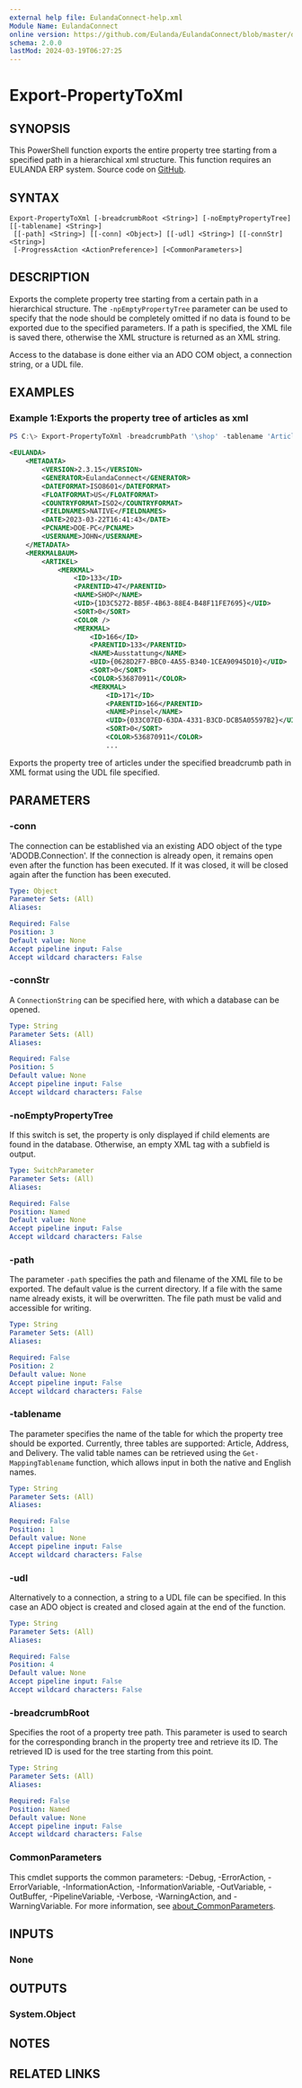 ```yaml
---
external help file: EulandaConnect-help.xml
Module Name: EulandaConnect
online version: https://github.com/Eulanda/EulandaConnect/blob/master/docs/Export-PropertyToXml.md
schema: 2.0.0
lastMod: 2024-03-19T06:27:25
---
```


# Export-PropertyToXml

## SYNOPSIS
This PowerShell function exports the entire property tree starting from a specified path in a hierarchical xml structure. This function requires an EULANDA ERP system. Source code on [GitHub](https://github.com/Eulanda/EulandaConnect/blob/master/source/public/Export-PropertyToXml.ps1).

## SYNTAX

```
Export-PropertyToXml [-breadcrumbRoot <String>] [-noEmptyPropertyTree] [[-tablename] <String>]
 [[-path] <String>] [[-conn] <Object>] [[-udl] <String>] [[-connStr] <String>]
 [-ProgressAction <ActionPreference>] [<CommonParameters>]
```

## DESCRIPTION
Exports the complete property tree starting from a certain path in a hierarchical structure. The `-npEmptyPropertyTree` parameter can be used to specify that the node should be completely omitted if no data is found to be exported due to the specified parameters. If a path is specified, the XML file is saved there, otherwise the XML structure is returned as an XML string.

Access to the database is done either via an ADO COM object, a connection string, or a UDL file.

## EXAMPLES

### Example 1:Exports the property tree of articles as xml
```powershell
PS C:\> Export-PropertyToXml -breadcrumbPath '\shop' -tablename 'Article' -udl 'C:\temp\Eulanda_1 JohnDoe.udl'
```

```xml
<EULANDA>
    <METADATA>
        <VERSION>2.3.15</VERSION>
        <GENERATOR>EulandaConnect</GENERATOR>
        <DATEFORMAT>ISO8601</DATEFORMAT>
        <FLOATFORMAT>US</FLOATFORMAT>
        <COUNTRYFORMAT>ISO2</COUNTRYFORMAT>
        <FIELDNAMES>NATIVE</FIELDNAMES>
        <DATE>2023-03-22T16:41:43</DATE>
        <PCNAME>DOE-PC</PCNAME>
        <USERNAME>JOHN</USERNAME>
    </METADATA>
    <MERKMALBAUM>
        <ARTIKEL>
            <MERKMAL>
                <ID>133</ID>
                <PARENTID>47</PARENTID>
                <NAME>SHOP</NAME>
                <UID>{1D3C5272-BB5F-4B63-88E4-B48F11FE7695}</UID>
                <SORT>0</SORT>
                <COLOR />
                <MERKMAL>
                    <ID>166</ID>
                    <PARENTID>133</PARENTID>
                    <NAME>Ausstattung</NAME>
                    <UID>{0628D2F7-BBC0-4A55-B340-1CEA90945D10}</UID>
                    <SORT>0</SORT>
                    <COLOR>536870911</COLOR>
                    <MERKMAL>
                        <ID>171</ID>
                        <PARENTID>166</PARENTID>
                        <NAME>Pinsel</NAME>
                        <UID>{033C07ED-63DA-4331-B3CD-DCB5A05597B2}</UID>
                        <SORT>0</SORT>
                        <COLOR>536870911</COLOR>
                        ...
```

Exports the property tree of articles under the specified breadcrumb path in XML format using the UDL file specified.

## PARAMETERS

### -conn
The connection can be established via an existing ADO object of the type 'ADODB.Connection'. If the connection is already open, it remains open even after the function has been executed. If it was closed, it will be closed again after the function has been executed.

```yaml
Type: Object
Parameter Sets: (All)
Aliases:

Required: False
Position: 3
Default value: None
Accept pipeline input: False
Accept wildcard characters: False
```

### -connStr
A `ConnectionString` can be specified here, with which a database can be opened.

```yaml
Type: String
Parameter Sets: (All)
Aliases:

Required: False
Position: 5
Default value: None
Accept pipeline input: False
Accept wildcard characters: False
```

### -noEmptyPropertyTree
If this switch is set, the property is only displayed if child elements are found in the database. Otherwise, an empty XML tag with a subfield is output.

```yaml
Type: SwitchParameter
Parameter Sets: (All)
Aliases:

Required: False
Position: Named
Default value: None
Accept pipeline input: False
Accept wildcard characters: False
```

### -path
The parameter `-path` specifies the path and filename of the XML file to be exported. The default value is the current directory. If a file with the same name already exists, it will be overwritten. The file path must be valid and accessible for writing.

```yaml
Type: String
Parameter Sets: (All)
Aliases:

Required: False
Position: 2
Default value: None
Accept pipeline input: False
Accept wildcard characters: False
```

### -tablename
The parameter specifies the name of the table for which the property tree should be exported. Currently, three tables are supported: Article, Address, and Delivery. The valid table names can be retrieved using the `Get-MappingTablename` function, which allows input in both the native and English names.

```yaml
Type: String
Parameter Sets: (All)
Aliases:

Required: False
Position: 1
Default value: None
Accept pipeline input: False
Accept wildcard characters: False
```

### -udl
Alternatively to a connection, a string to a UDL file can be specified. In this case an ADO object is created and closed again at the end of the function.

```yaml
Type: String
Parameter Sets: (All)
Aliases:

Required: False
Position: 4
Default value: None
Accept pipeline input: False
Accept wildcard characters: False
```

### -breadcrumbRoot
Specifies the root of a property tree path. This parameter is used to search for the corresponding branch in the property tree and retrieve its ID. The retrieved ID is used for the tree starting from this point.

```yaml
Type: String
Parameter Sets: (All)
Aliases:

Required: False
Position: Named
Default value: None
Accept pipeline input: False
Accept wildcard characters: False
```


### CommonParameters
This cmdlet supports the common parameters: -Debug, -ErrorAction, -ErrorVariable, -InformationAction, -InformationVariable, -OutVariable, -OutBuffer, -PipelineVariable, -Verbose, -WarningAction, and -WarningVariable. For more information, see [about_CommonParameters](http://go.microsoft.com/fwlink/?LinkID=113216).

## INPUTS

### None

## OUTPUTS

### System.Object
## NOTES

## RELATED LINKS


